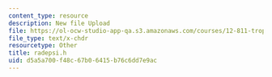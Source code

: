 ```yaml
---
content_type: resource
description: New file Upload
file: https://ol-ocw-studio-app-qa.s3.amazonaws.com/courses/12-811-tropical-meteorology-spring-2011/d5a5a700f48c67b06415b76c6dd7e9ac_radepsi.h
file_type: text/x-chdr
resourcetype: Other
title: radepsi.h
uid: d5a5a700-f48c-67b0-6415-b76c6dd7e9ac
---
```

